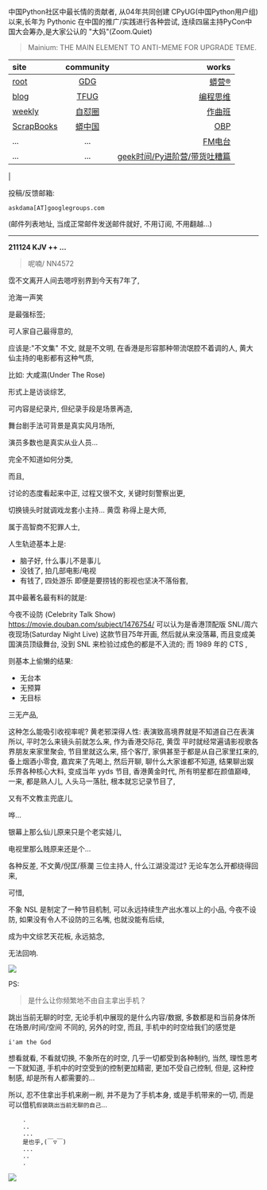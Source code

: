 中国Python社区中最长情的贡献者, 从04年共同创建 CPyUG(中国Python用户组)以来,长年为 Pythonic 在中国的推广/实践进行各种尝试, 连续四届主持PyCon中国大会筹办,是大家公认的 "大妈"(Zoom.Quiet)

> Mainium: THE MAIN ELEMENT TO ANTI-MEME FOR UPGRADE TEME.

| site | community | works |
| :-----| :----: | ----: |
| [root](http://zoomquiet.io/) | [GDG](https://blog.zhgdg.org/) | [蟒营®](https://doc.101.camp/) |
| [blog](https://blog.zoomquiet.io/pages/zoomquiet.html) | [TFUG](http://zh.tfug.world/) | [编程思维](https://py.101.camp/) |
| [weekly](http://weekly.pychina.org/) | [自怼圈](https://du.101.camp/) | [作曲班](https://mu.101.camp/) |
| [ScrapBooks](https://zoomquiet.io/collection.html) | [蟒中国](https://pychina.org/) | [OBP](https://zoomquiet.io/obp/index.html) |
| ... | ... | [FM电台](https://fm.101.camp/) |
| ... | ... | [geek时间/Py进阶营/带货吐糟篇](https://fm.101.camp/2020/geek2py-dama.html) 
 |


投稿/反馈邮箱:

    askdama[AT]googlegroups.com

(邮件列表地址, 
当成正常邮件发送邮件就好, 不用订阅, 不用翻越...)




---------------------------------------------------
**211124 KJV ++ ...**

> 呢喃/ NN4572




霑不文离开人间去嗯哼别界到今天有7年了,

沧海一声笑

是最强标签;

可人家自己最得意的,

应该是:"不文集"
不文,
就是不文明,
在香港是形容那种带流氓腔不着调的人,
黄大仙主持的电影都有这种气质,

比如: 大咸濕(Under The Rose)

形式上是访谈综艺,

可内容是纪录片,
但纪录手段是场景再造,

舞台剧手法可背景是真实风月场所,

演员多数也是真实从业人员...

完全不知道如何分类,

而且,

讨论的态度看起来中正,
过程又很不文,
关键时刻警察出更,

切换镜头时就调戏龙套小主持...
黄霑 称得上是大师,

属于高智商不犯罪人士,

人生轨迹基本上是:

+ 脑子好, 什么事儿不是事儿
+ 没钱了, 拍几部电影/电视
+ 有钱了, 四处游乐
即便是要捞钱的影视也坚决不落俗套,

其中最著名最有料的就是:

今夜不设防 (Celebrity Talk Show) 
https://movie.douban.com/subject/1476754/
可以认为是香港顶配版 
SNL/周六夜现场(Saturday Night Live)
这款节目75年开画,
然后就从来没落幕,
而且变成美国演员顶级舞台,
没到 SNL 来检验过成色的都是不入流的;
而 1989 年的 CTS ,

则基本上偷懒的结果:
+ 无台本
+ 无预算
+ 无目标

三无产品,

这种怎么能吸引收视率呢?
黄老邪深得人性:
表演致高境界就是不知道自己在表演
所以,
平时怎么来镜头前就怎么来,
作为香港交际花,
黄霑 平时就经常遍请影视歌各界朋友来家里聚会,
节目里就这么来,
搭个客厅,
家俱甚至于都是从自己家里扛来的,
备上烟酒小零食,
嘉宾来了先喝上,
然后开聊,
聊什么大家谁都不知道,
结果聊出娱乐界各种核心大料,
变成当年 yyds 节目,
香港黄金时代,
所有明星都在颜值巅峰,
一来,
都是熟人儿,
人头马一落肚,
根本就忘记录节目了,

又有不文教主兜底儿,

哗...

银幕上那么仙儿原来只是个老实娃儿,

电视里那么贱原来还是个...

各种反差,
不文黄/倪匡/蔡瀾 三位主持人,
什么江湖没混过?
无论车怎么开都绕得回来,

可惜,

不象 NSL 是制定了一种节目机制,
可以永远持续生产出水准以上的小品,
今夜不设防,
如果没有令人不设防的三名嘴,
也就没能有后续,

成为中文综艺天花板,
永远掂念,

无法回响.
​


![](https://ipic.zoomquiet.top/2021-11-23-zq42-today-card-2111.024.jpeg)





PS:
> 是什么让你频繁地不由自主拿出手机？

跳出当前无聊的时空,
无论手机中展现的是什么内容/数据,
多数都是和当前身体所在场景/时间/空间 不同的,
另外的时空,
而且, 手机中的时空给我们的感觉是

    i'am the God

想看就看, 不看就切换,
不象所在的时空, 几乎一切都受到各种制约,
当然,
理性思考一下就知道,
手机中的时空受到的控制更加精密, 更加不受自己控制,
但是, 这种控制感,
却是所有人都需要的...

所以, 
忍不住拿出手机来刷一刷,
并不是为了手机本身, 或是手机带来的一切,
而是可以借机`假装跳出当前无聊的自己`...



```
    .
    ..
    ...
    是也乎,(￣▽￣)
    ...
    ..
    .
```


![](http://ydlj.zoomquiet.top/ipic/2021-07-10-210701DU21-zip.jpg)

